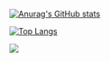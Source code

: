 [![Anurag's GitHub stats](https://kyostenas.vercel.app/api?username=Kyostenas&count_private=true)](https://github.com/anuraghazra/github-readme-stats)

[![Top Langs](https://kyostenas.vercel.app/api/top-langs/?username=Kyostenas&langs_count=10&count_private=true&layout=donut-vertical)](https://github.com/anuraghazra/github-readme-stats)

[![](https://kyostenas.vercel.app/api/wakatime?username=Kyostenas)]()
